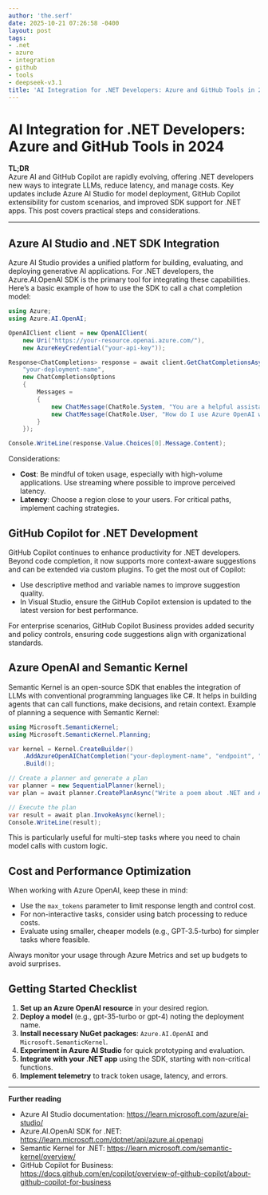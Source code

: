 ```yaml
---
author: 'the.serf'
date: 2025-10-21 07:26:58 -0400
layout: post
tags:
- .net
- azure
- integration
- github
- tools
- deepseek-v3.1
title: 'AI Integration for .NET Developers: Azure and GitHub Tools in 2024'
---
```

# AI Integration for .NET Developers: Azure and GitHub Tools in 2024

**TL;DR**  
Azure AI and GitHub Copilot are rapidly evolving, offering .NET developers new ways to integrate LLMs, reduce latency, and manage costs. Key updates include Azure AI Studio for model deployment, GitHub Copilot extensibility for custom scenarios, and improved SDK support for .NET apps. This post covers practical steps and considerations.

---

## Azure AI Studio and .NET SDK Integration

Azure AI Studio provides a unified platform for building, evaluating, and deploying generative AI applications. For .NET developers, the Azure.AI.OpenAI SDK is the primary tool for integrating these capabilities. Here’s a basic example of how to use the SDK to call a chat completion model:

```csharp
using Azure;
using Azure.AI.OpenAI;

OpenAIClient client = new OpenAIClient(
    new Uri("https://your-resource.openai.azure.com/"),
    new AzureKeyCredential("your-api-key"));

Response<ChatCompletions> response = await client.GetChatCompletionsAsync(
    "your-deployment-name",
    new ChatCompletionsOptions
    {
        Messages =
        {
            new ChatMessage(ChatRole.System, "You are a helpful assistant."),
            new ChatMessage(ChatRole.User, "How do I use Azure OpenAI with .NET?")
        }
    });

Console.WriteLine(response.Value.Choices[0].Message.Content);
```

Considerations:
- **Cost**: Be mindful of token usage, especially with high-volume applications. Use streaming where possible to improve perceived latency.
- **Latency**: Choose a region close to your users. For critical paths, implement caching strategies.

## GitHub Copilot for .NET Development

GitHub Copilot continues to enhance productivity for .NET developers. Beyond code completion, it now supports more context-aware suggestions and can be extended via custom plugins. To get the most out of Copilot:

- Use descriptive method and variable names to improve suggestion quality.
- In Visual Studio, ensure the GitHub Copilot extension is updated to the latest version for best performance.

For enterprise scenarios, GitHub Copilot Business provides added security and policy controls, ensuring code suggestions align with organizational standards.

## Azure OpenAI and Semantic Kernel

Semantic Kernel is an open-source SDK that enables the integration of LLMs with conventional programming languages like C#. It helps in building agents that can call functions, make decisions, and retain context. Example of planning a sequence with Semantic Kernel:

```csharp
using Microsoft.SemanticKernel;
using Microsoft.SemanticKernel.Planning;

var kernel = Kernel.CreateBuilder()
    .AddAzureOpenAIChatCompletion("your-deployment-name", "endpoint", "api-key")
    .Build();

// Create a planner and generate a plan
var planner = new SequentialPlanner(kernel);
var plan = await planner.CreatePlanAsync("Write a poem about .NET and AI");

// Execute the plan
var result = await plan.InvokeAsync(kernel);
Console.WriteLine(result);
```

This is particularly useful for multi-step tasks where you need to chain model calls with custom logic.

## Cost and Performance Optimization

When working with Azure OpenAI, keep these in mind:

- Use the `max_tokens` parameter to limit response length and control cost.
- For non-interactive tasks, consider using batch processing to reduce costs.
- Evaluate using smaller, cheaper models (e.g., GPT-3.5-turbo) for simpler tasks where feasible.

Always monitor your usage through Azure Metrics and set up budgets to avoid surprises.

## Getting Started Checklist

1. **Set up an Azure OpenAI resource** in your desired region.
2. **Deploy a model** (e.g., gpt-35-turbo or gpt-4) noting the deployment name.
3. **Install necessary NuGet packages**: `Azure.AI.OpenAI` and `Microsoft.SemanticKernel`.
4. **Experiment in Azure AI Studio** for quick prototyping and evaluation.
5. **Integrate with your .NET app** using the SDK, starting with non-critical functions.
6. **Implement telemetry** to track token usage, latency, and errors.

---

**Further reading**  
- Azure AI Studio documentation: https://learn.microsoft.com/azure/ai-studio/  
- Azure.AI.OpenAI SDK for .NET: https://learn.microsoft.com/dotnet/api/azure.ai.openapi  
- Semantic Kernel for .NET: https://learn.microsoft.com/semantic-kernel/overview/  
- GitHub Copilot for Business: https://docs.github.com/en/copilot/overview-of-github-copilot/about-github-copilot-for-business
